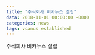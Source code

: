 ```yaml
---
title: "주식회사 비카누스 설립"
data: 2018-11-01 00:00:00 -0000
categories: news 
tags: vcanus established
---
```


주식회사 비카누스 설립
